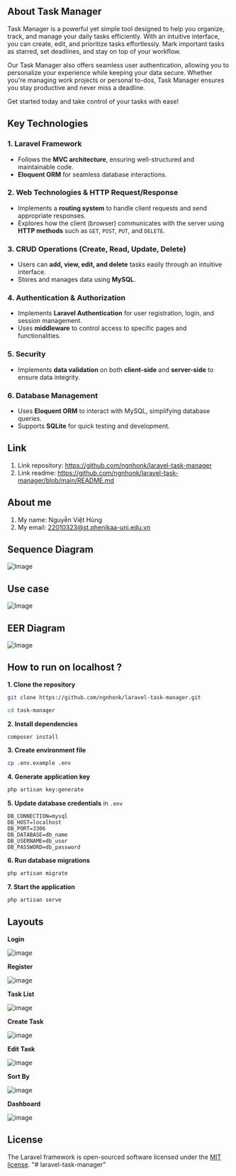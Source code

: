 
## About Task Manager

Task Manager is a powerful yet simple tool designed to help you organize, track, and manage your daily tasks efficiently. With an intuitive interface, you can create, edit, and prioritize tasks effortlessly. Mark important tasks as starred, set deadlines, and stay on top of your workflow.

Our Task Manager also offers seamless user authentication, allowing you to personalize your experience while keeping your data secure. Whether you're managing work projects or personal to-dos, Task Manager ensures you stay productive and never miss a deadline.

Get started today and take control of your tasks with ease!

## Key Technologies

### 1. Laravel Framework  
- Follows the **MVC architecture**, ensuring well-structured and maintainable code.  
- **Eloquent ORM** for seamless database interactions.  

### 2. Web Technologies & HTTP Request/Response  
- Implements a **routing system** to handle client requests and send appropriate responses.  
- Explores how the client (browser) communicates with the server using **HTTP methods** such as `GET`, `POST`, `PUT`, and `DELETE`.  

### 3. CRUD Operations (Create, Read, Update, Delete)  
- Users can **add, view, edit, and delete** tasks easily through an intuitive interface.  
- Stores and manages data using **MySQL**.  

### 4. Authentication & Authorization  
- Implements **Laravel Authentication** for user registration, login, and session management.  
- Uses **middleware** to control access to specific pages and functionalities.  

### 5. Security  
- Implements **data validation** on both **client-side** and **server-side** to ensure data integrity.  

### 6. Database Management  
- Uses **Eloquent ORM** to interact with MySQL, simplifying database queries.  
- Supports **SQLite** for quick testing and development.  

## Link
1. Link repository: https://github.com/ngnhonk/laravel-task-manager
2. Link readme: https://github.com/ngnhonk/laravel-task-manager/blob/main/README.md
## About me
1. My name: Nguyễn Việt Hùng
2. My email: 22010323@st.phenikaa-uni.edu.vn

## Sequence Diagram
![Image](public/images/diagram.png)

## Use case
![Image](public/images/use_case.png)

## EER Diagram
![Image](public/images/eer.png)

## How to run on localhost ?
**1. Clone the repository**  
   ```bash
   git clone https://github.com/ngnhonk/laravel-task-manager.git

   cd task-manager
   ```

**2. Install dependencies**  
   ```bash
   composer install
   ```

**3. Create environment file**  
   ```bash
   cp .env.example .env
   ```

**4. Generate application key**  
   ```bash
   php artisan key:generate
   ```

**5. Update database credentials** in `.env`  
   ```
   DB_CONNECTION=mysql
   DB_HOST=localhost
   DB_PORT=3306
   DB_DATABASE=db_name
   DB_USERNAME=db_user
   DB_PASSWORD=db_password
   ```

**6. Run database migrations**  
   ```bash
   php artisan migrate
   ```

**7. Start the application**  
   ```bash
   php artisan serve
   ```
## Layouts

**Login**

![image](public/images/login.png)

**Register**

![image](public/images/register.png)

**Task List**

![image](public/images/tasklist.png)

**Create Task**

![image](public/images/createtask.png)

**Edit Task**

![image](public/images/edit_task.png)

**Sort By**

![image](public/images/sort_by.png)

**Dashboard**

![image](public/images/dashboard.png)

## License

The Laravel framework is open-sourced software licensed under the [MIT license](https://opensource.org/licenses/MIT).
"# laravel-task-manager" 
